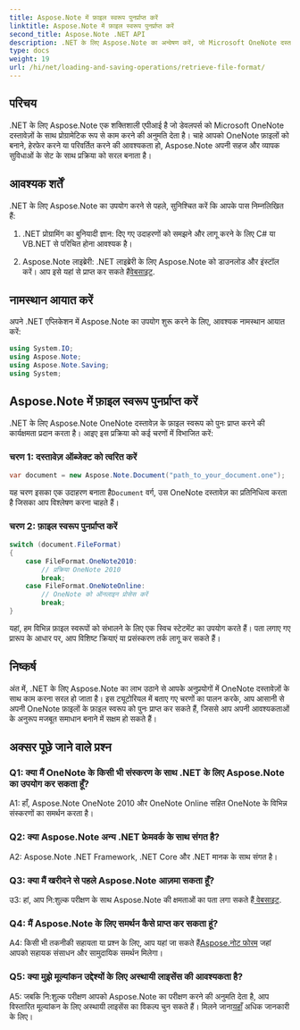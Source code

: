```yaml
---
title: Aspose.Note में फ़ाइल स्वरूप पुनर्प्राप्त करें
linktitle: Aspose.Note में फ़ाइल स्वरूप पुनर्प्राप्त करें
second_title: Aspose.Note .NET API
description: .NET के लिए Aspose.Note का अन्वेषण करें, जो Microsoft OneNote दस्तावेज़ों के साथ प्रोग्रामेटिक रूप से काम करने के लिए एक शक्तिशाली API है।
type: docs
weight: 19
url: /hi/net/loading-and-saving-operations/retrieve-file-format/
---
```

## परिचय

.NET के लिए Aspose.Note एक शक्तिशाली एपीआई है जो डेवलपर्स को Microsoft OneNote दस्तावेज़ों के साथ प्रोग्रामेटिक रूप से काम करने की अनुमति देता है। चाहे आपको OneNote फ़ाइलों को बनाने, हेरफेर करने या परिवर्तित करने की आवश्यकता हो, Aspose.Note अपनी सहज और व्यापक सुविधाओं के सेट के साथ प्रक्रिया को सरल बनाता है।

## आवश्यक शर्तें

.NET के लिए Aspose.Note का उपयोग करने से पहले, सुनिश्चित करें कि आपके पास निम्नलिखित हैं:

1. .NET प्रोग्रामिंग का बुनियादी ज्ञान: दिए गए उदाहरणों को समझने और लागू करने के लिए C# या VB.NET से परिचित होना आवश्यक है।
   
2.  Aspose.Note लाइब्रेरी: .NET लाइब्रेरी के लिए Aspose.Note को डाउनलोड और इंस्टॉल करें। आप इसे यहां से प्राप्त कर सकते हैं[वेबसाइट](https://releases.aspose.com/note/net/).

## नामस्थान आयात करें

अपने .NET एप्लिकेशन में Aspose.Note का उपयोग शुरू करने के लिए, आवश्यक नामस्थान आयात करें:

```csharp
using System.IO;
using Aspose.Note;
using Aspose.Note.Saving;
using System;
```

## Aspose.Note में फ़ाइल स्वरूप पुनर्प्राप्त करें

.NET के लिए Aspose.Note OneNote दस्तावेज़ के फ़ाइल स्वरूप को पुनः प्राप्त करने की कार्यक्षमता प्रदान करता है। आइए इस प्रक्रिया को कई चरणों में विभाजित करें:

### चरण 1: दस्तावेज़ ऑब्जेक्ट को त्वरित करें

```csharp
var document = new Aspose.Note.Document("path_to_your_document.one");
```

 यह चरण इसका एक उदाहरण बनाता है`Document` वर्ग, उस OneNote दस्तावेज़ का प्रतिनिधित्व करता है जिसका आप विश्लेषण करना चाहते हैं।

### चरण 2: फ़ाइल स्वरूप पुनर्प्राप्त करें

```csharp
switch (document.FileFormat)
{
    case FileFormat.OneNote2010:
        // प्रक्रिया OneNote 2010
        break;
    case FileFormat.OneNoteOnline:
        // OneNote को ऑनलाइन प्रोसेस करें
        break;
}
```

यहां, हम विभिन्न फ़ाइल स्वरूपों को संभालने के लिए एक स्विच स्टेटमेंट का उपयोग करते हैं। पता लगाए गए प्रारूप के आधार पर, आप विशिष्ट क्रियाएं या प्रसंस्करण तर्क लागू कर सकते हैं।

## निष्कर्ष

अंत में, .NET के लिए Aspose.Note का लाभ उठाने से आपके अनुप्रयोगों में OneNote दस्तावेज़ों के साथ काम करना सरल हो जाता है। इस ट्यूटोरियल में बताए गए चरणों का पालन करके, आप आसानी से अपनी OneNote फ़ाइलों के फ़ाइल स्वरूप को पुनः प्राप्त कर सकते हैं, जिससे आप अपनी आवश्यकताओं के अनुरूप मजबूत समाधान बनाने में सक्षम हो सकते हैं।

## अक्सर पूछे जाने वाले प्रश्न

### Q1: क्या मैं OneNote के किसी भी संस्करण के साथ .NET के लिए Aspose.Note का उपयोग कर सकता हूँ?

A1: हाँ, Aspose.Note OneNote 2010 और OneNote Online सहित OneNote के विभिन्न संस्करणों का समर्थन करता है।

### Q2: क्या Aspose.Note अन्य .NET फ्रेमवर्क के साथ संगत है?

A2: Aspose.Note .NET Framework, .NET Core और .NET मानक के साथ संगत है।

### Q3: क्या मैं खरीदने से पहले Aspose.Note आज़मा सकता हूँ?

 उ3: हां, आप नि:शुल्क परीक्षण के साथ Aspose.Note की क्षमताओं का पता लगा सकते हैं[ वेबसाइट](https://releases.aspose.com/).

### Q4: मैं Aspose.Note के लिए समर्थन कैसे प्राप्त कर सकता हूं?

 A4: किसी भी तकनीकी सहायता या प्रश्न के लिए, आप यहां जा सकते हैं[Aspose.नोट फोरम](https://forum.aspose.com/c/note/28) जहां आपको सहायक संसाधन और सामुदायिक समर्थन मिलेगा।

### Q5: क्या मुझे मूल्यांकन उद्देश्यों के लिए अस्थायी लाइसेंस की आवश्यकता है?

A5: जबकि नि:शुल्क परीक्षण आपको Aspose.Note का परीक्षण करने की अनुमति देता है, आप विस्तारित मूल्यांकन के लिए अस्थायी लाइसेंस का विकल्प चुन सकते हैं। मिलने जाना[यहाँ](https://purchase.aspose.com/temporary-license/) अधिक जानकारी के लिए।